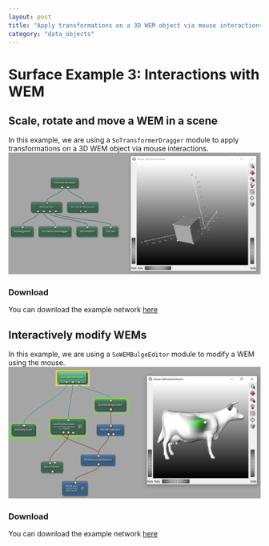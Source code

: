 ```yaml
---
layout: post
title: "Apply transformations on a 3D WEM object via mouse interactions"
category: "data_objects"
---
```


# Surface Example 3: Interactions with WEM
## Scale, rotate and move a WEM in a scene
In this example, we are using a `SoTransformerDragger` module to apply transformations on a 3D WEM object via mouse interactions.
![Screenshot](/examples/data_objects/surface_objects/example3/image.png)

### Download
You can download the example network [here](/examples/data_objects/surface_objects/example3/SurfaceExample3.mlab)

## Interactively modify WEMs
In this example, we are using a `SoWEMBulgeEditor` module to modify a WEM using the mouse.
![Screenshot](/examples/data_objects/surface_objects/example3/image2.png)

### Download
You can download the example network [here](/examples/data_objects/surface_objects/example3/SurfaceExample3b.mlab)
